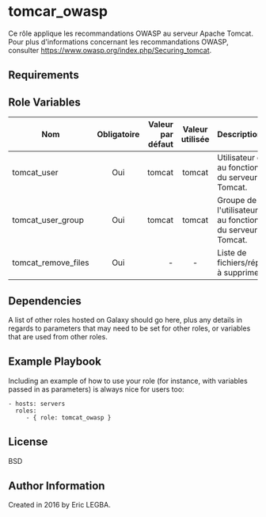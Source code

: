 tomcar_owasp
=========

Ce rôle applique les recommandations OWASP au serveur Apache Tomcat.
Pour plus d'informations concernant les recommandations OWASP, consulter https://www.owasp.org/index.php/Securing_tomcat.


Requirements
------------


Role Variables
--------------

| Nom	        | Obligatoire	| Valeur par défaut  | Valeur utilisée	| Description|
| ------------- |:-------------:| ------------------:|:--------:|:-----------|
|tomcat_user|Oui|tomcat|tomcat|Utilisateur dédié au fonctionnement du serveur Apache Tomcat.|
|tomcat_user_group|Oui|tomcat|tomcat|Groupe de l'utilisateur dédié au fonctionnement du serveur Apache Tomcat.|
|tomcat_remove_files|Oui|-|-|Liste de fichiers/répertoires à supprimer.|

Dependencies
------------

A list of other roles hosted on Galaxy should go here, plus any details in regards to parameters that may need to be set for other roles, or variables that are used from other roles.

Example Playbook
----------------

Including an example of how to use your role (for instance, with variables passed in as parameters) is always nice for users too:

    - hosts: servers
      roles:
         - { role: tomcat_owasp }

License
-------

BSD

Author Information
------------------

Created in 2016 by Eric LEGBA.